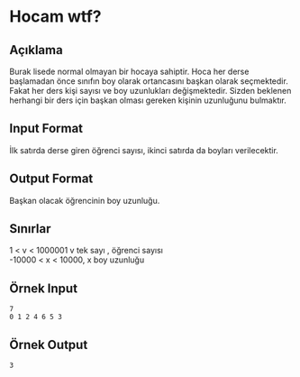 # Hocam wtf? 
## Açıklama 
  Burak lisede normal olmayan bir hocaya sahiptir. Hoca her derse başlamadan önce sınıfın boy olarak ortancasını başkan olarak seçmektedir. Fakat her ders kişi sayısı ve boy uzunlukları değişmektedir. Sizden beklenen herhangi bir ders için başkan olması gereken kişinin uzunluğunu bulmaktır.  
 
## Input Format 
  İlk satırda derse giren öğrenci sayısı, ikinci satırda da boyları verilecektir. 

## Output Format 
  Başkan olacak öğrencinin boy uzunluğu. 

## Sınırlar 
  1 < v < 1000001  v tek sayı , öğrenci sayısı  
  -10000 < x <  10000, x boy uzunluğu 

## Örnek Input 
````
7 
0 1 2 4 6 5 3 
````
## Örnek Output 
```` 
3 
